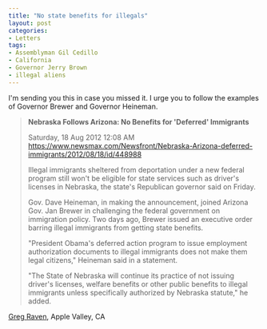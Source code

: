 ```yaml
---
title: "No state benefits for illegals"
layout: post
categories:
- Letters
tags:
- Assemblyman Gil Cedillo
- California
- Governor Jerry Brown
- illegal aliens
---
```


I'm sending you this in case you missed it. I urge you to follow the examples of Governor Brewer and Governor Heineman.

> **Nebraska Follows Arizona: No Benefits for 'Deferred' Immigrants**
> 
> Saturday, 18 Aug 2012 12:08 AM  
> https://www.newsmax.com/Newsfront/Nebraska-Arizona-deferred-immigrants/2012/08/18/id/448988
> 
> Illegal immigrants sheltered from deportation under a new federal program still won't be eligible for state services such as driver's licenses in Nebraska, the state's Republican governor said on Friday.
> 
> Gov. Dave Heineman, in making the announcement, joined Arizona Gov. Jan Brewer in challenging the federal government on immigration policy. Two days ago, Brewer issued an executive order barring illegal immigrants from getting state benefits.
> 
> "President Obama's deferred action program to issue employment authorization documents to illegal immigrants does not make them legal citizens," Heineman said in a statement.
> 
> "The State of Nebraska will continue its practice of not issuing driver's licenses, welfare benefits or other public benefits to illegal immigrants unless specifically authorized by Nebraska statute," he added.

[Greg Raven](https://www.gregraven.org/), Apple Valley, CA